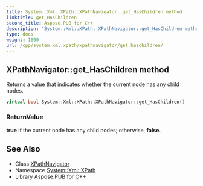 ```yaml
---
title: System::Xml::XPath::XPathNavigator::get_HasChildren method
linktitle: get_HasChildren
second_title: Aspose.PUB for C++
description: 'System::Xml::XPath::XPathNavigator::get_HasChildren method. Returns a value that indicates whether the current node has any child nodes in C++.'
type: docs
weight: 1600
url: /cpp/system.xml.xpath/xpathnavigator/get_haschildren/
---
```

## XPathNavigator::get_HasChildren method


Returns a value that indicates whether the current node has any child nodes.

```cpp
virtual bool System::Xml::XPath::XPathNavigator::get_HasChildren()
```


### ReturnValue

**true** if the current node has any child nodes; otherwise, **false**.

## See Also

* Class [XPathNavigator](../)
* Namespace [System::Xml::XPath](../../)
* Library [Aspose.PUB for C++](../../../)

